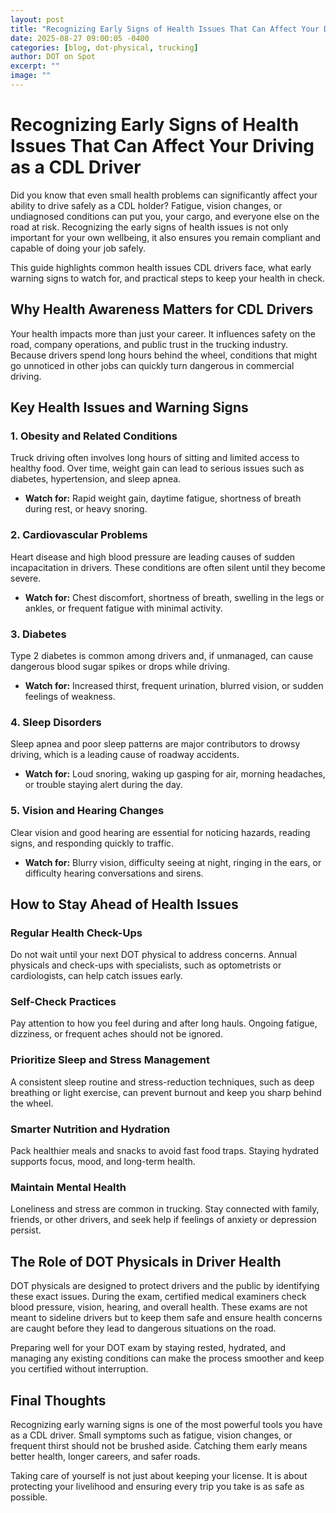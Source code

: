 ```yaml
---
layout: post
title: "Recognizing Early Signs of Health Issues That Can Affect Your Driving as a CDL Driver"
date: 2025-08-27 09:00:05 -0400
categories: [blog, dot-physical, trucking]
author: DOT on Spot
excerpt: ""
image: ""
---
```


# **Recognizing Early Signs of Health Issues That Can Affect Your Driving as a CDL Driver**

Did you know that even small health problems can significantly affect your ability to drive safely as a CDL holder? Fatigue, vision changes, or undiagnosed conditions can put you, your cargo, and everyone else on the road at risk. Recognizing the early signs of health issues is not only important for your own wellbeing, it also ensures you remain compliant and capable of doing your job safely.

This guide highlights common health issues CDL drivers face, what early warning signs to watch for, and practical steps to keep your health in check.

## **Why Health Awareness Matters for CDL Drivers**

Your health impacts more than just your career. It influences safety on the road, company operations, and public trust in the trucking industry. Because drivers spend long hours behind the wheel, conditions that might go unnoticed in other jobs can quickly turn dangerous in commercial driving.

## **Key Health Issues and Warning Signs**

### **1. Obesity and Related Conditions**

Truck driving often involves long hours of sitting and limited access to healthy food. Over time, weight gain can lead to serious issues such as diabetes, hypertension, and sleep apnea.

-   **Watch for:** Rapid weight gain, daytime fatigue, shortness of breath during rest, or heavy snoring.

### **2. Cardiovascular Problems**

Heart disease and high blood pressure are leading causes of sudden incapacitation in drivers. These conditions are often silent until they become severe.

-   **Watch for:** Chest discomfort, shortness of breath, swelling in the legs or ankles, or frequent fatigue with minimal activity.

### **3. Diabetes**

Type 2 diabetes is common among drivers and, if unmanaged, can cause dangerous blood sugar spikes or drops while driving.

-   **Watch for:** Increased thirst, frequent urination, blurred vision, or sudden feelings of weakness.

### **4. Sleep Disorders**

Sleep apnea and poor sleep patterns are major contributors to drowsy driving, which is a leading cause of roadway accidents.

-   **Watch for:** Loud snoring, waking up gasping for air, morning headaches, or trouble staying alert during the day.

### **5. Vision and Hearing Changes**

Clear vision and good hearing are essential for noticing hazards, reading signs, and responding quickly to traffic.

-   **Watch for:** Blurry vision, difficulty seeing at night, ringing in the ears, or difficulty hearing conversations and sirens.

## **How to Stay Ahead of Health Issues**

### **Regular Health Check-Ups**

Do not wait until your next DOT physical to address concerns. Annual physicals and check-ups with specialists, such as optometrists or cardiologists, can help catch issues early.

### **Self-Check Practices**

Pay attention to how you feel during and after long hauls. Ongoing fatigue, dizziness, or frequent aches should not be ignored.

### **Prioritize Sleep and Stress Management**

A consistent sleep routine and stress-reduction techniques, such as deep breathing or light exercise, can prevent burnout and keep you sharp behind the wheel.

### **Smarter Nutrition and Hydration**

Pack healthier meals and snacks to avoid fast food traps. Staying hydrated supports focus, mood, and long-term health.

### **Maintain Mental Health**

Loneliness and stress are common in trucking. Stay connected with family, friends, or other drivers, and seek help if feelings of anxiety or depression persist.

## **The Role of DOT Physicals in Driver Health**

DOT physicals are designed to protect drivers and the public by identifying these exact issues. During the exam, certified medical examiners check blood pressure, vision, hearing, and overall health. These exams are not meant to sideline drivers but to keep them safe and ensure health concerns are caught before they lead to dangerous situations on the road.

Preparing well for your DOT exam by staying rested, hydrated, and managing any existing conditions can make the process smoother and keep you certified without interruption.

## **Final Thoughts**

Recognizing early warning signs is one of the most powerful tools you have as a CDL driver. Small symptoms such as fatigue, vision changes, or frequent thirst should not be brushed aside. Catching them early means better health, longer careers, and safer roads.

Taking care of yourself is not just about keeping your license. It is about protecting your livelihood and ensuring every trip you take is as safe as possible.
